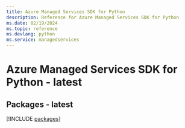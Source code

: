 ```yaml
---
title: Azure Managed Services SDK for Python
description: Reference for Azure Managed Services SDK for Python
ms.date: 02/19/2024
ms.topic: reference
ms.devlang: python
ms.service: managedservices
---
```

# Azure Managed Services SDK for Python - latest
## Packages - latest
[!INCLUDE [packages](managed-services-index.md)]